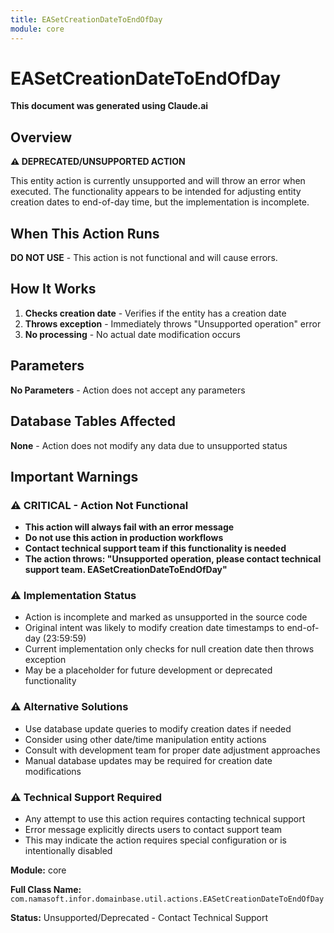 ```yaml
---
title: EASetCreationDateToEndOfDay
module: core
---
```



<div class='entity-flows'>

# EASetCreationDateToEndOfDay

**This document was generated using Claude.ai**

## Overview

**⚠️ DEPRECATED/UNSUPPORTED ACTION**

This entity action is currently unsupported and will throw an error when executed. The functionality appears to be intended for adjusting entity creation dates to end-of-day time, but the implementation is incomplete.

## When This Action Runs

**DO NOT USE** - This action is not functional and will cause errors.

## How It Works

1. **Checks creation date** - Verifies if the entity has a creation date
2. **Throws exception** - Immediately throws "Unsupported operation" error
3. **No processing** - No actual date modification occurs

## Parameters

**No Parameters** - Action does not accept any parameters

## Database Tables Affected

**None** - Action does not modify any data due to unsupported status

## Important Warnings

### ⚠️ CRITICAL - Action Not Functional
- **This action will always fail with an error message**
- **Do not use this action in production workflows**
- **Contact technical support team if this functionality is needed**
- **The action throws: "Unsupported operation, please contact technical support team. EASetCreationDateToEndOfDay"**

### ⚠️ Implementation Status
- Action is incomplete and marked as unsupported in the source code
- Original intent was likely to modify creation date timestamps to end-of-day (23:59:59)
- Current implementation only checks for null creation date then throws exception
- May be a placeholder for future development or deprecated functionality

### ⚠️ Alternative Solutions
- Use database update queries to modify creation dates if needed
- Consider using other date/time manipulation entity actions
- Consult with development team for proper date adjustment approaches
- Manual database updates may be required for creation date modifications

### ⚠️ Technical Support Required
- Any attempt to use this action requires contacting technical support
- Error message explicitly directs users to contact support team
- This may indicate the action requires special configuration or is intentionally disabled

**Module:** core

**Full Class Name:** `com.namasoft.infor.domainbase.util.actions.EASetCreationDateToEndOfDay`

**Status:** Unsupported/Deprecated - Contact Technical Support


</div>

